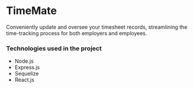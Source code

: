 # TimeMate

Conveniently update and oversee your timesheet records, streamlining the time-tracking process for both employers and employees.

<h3> Technologies used in the project </h3>

<ul>
  <li> Node.js </li>
  <li> Express.js </li>
  <li> Sequelize </li>
  <li> React.js </li>
</ul>
